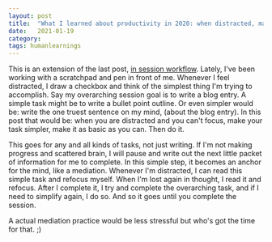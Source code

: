 ```yaml
---
layout: post
title:  "What I learned about productivity in 2020: when distracted, make the task simpler"
date:   2021-01-19
category: 
tags: humanlearnings
---
```

This is an extension of the last post, [in session workflow](https://silencevosh.github.io/2020/01/18/Workflowduringasessio.html). Lately, I've been working with a scratchpad and pen in front of me. Whenever I feel distracted, I draw a checkbox and think of the simplest thing I'm trying to accomplish. Say my overarching session goal is to write a blog entry. A simple task might be to write a bullet point outline. Or even simpler would be: write the one truest sentence on my mind, (about the blog entry). In this post that would be: when you are distracted and you can't focus, make your task simpler, make it as basic as you can. Then do it.

This goes for any and all kinds of tasks, not just writing. If I'm not making progress and scattered brain, I will pause and write out the next little packet of information for me to complete. In this simple step, it becomes an anchor for the mind, like a mediation. Whenever I'm distracted, I can read this simple task and refocus myself. When I'm lost again in thought, I read it and refocus. After I complete it, I try and complete the overarching task, and if I need to simplify again, I do so. And so it goes until you complete the session.

A actual mediation practice would be less stressful but who's got the time for that. ;)